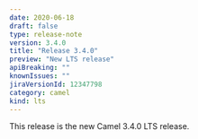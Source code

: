 ```yaml
---
date: 2020-06-18
draft: false 
type: release-note
version: 3.4.0
title: "Release 3.4.0"
preview: "New LTS release"
apiBreaking: ""
knownIssues: ""
jiraVersionId: 12347798
category: camel
kind: lts
---
```


This release is the new Camel 3.4.0 LTS release.
